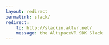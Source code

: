 ```yaml
---
layout: redirect
permalink: slack/
redirect:
    to: http://slackin.altvr.net/
    message: the AltspaceVR SDK Slack
---
```


